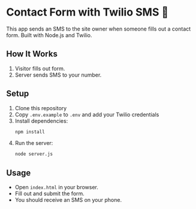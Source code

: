 # Contact Form with Twilio SMS 📩

This app sends an SMS to the site owner when someone fills out a contact form. Built with Node.js and Twilio.

## How It Works
1. Visitor fills out form.
2. Server sends SMS to your number.

## Setup

1. Clone this repository
2. Copy `.env.example` to `.env` and add your Twilio credentials
3. Install dependencies:
    ```bash
    npm install
    ```
4. Run the server:
    ```bash
    node server.js
    ```

## Usage
- Open `index.html` in your browser.
- Fill out and submit the form.
- You should receive an SMS on your phone.